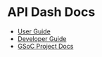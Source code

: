 # API Dash Docs

- [User Guide](https://github.com/foss42/apidash/tree/main/doc/user_guide)
- [Developer Guide](https://github.com/foss42/apidash/tree/main/doc/dev_guide)
- [GSoC Project Docs](https://github.com/foss42/apidash/tree/main/doc/gsoc)
